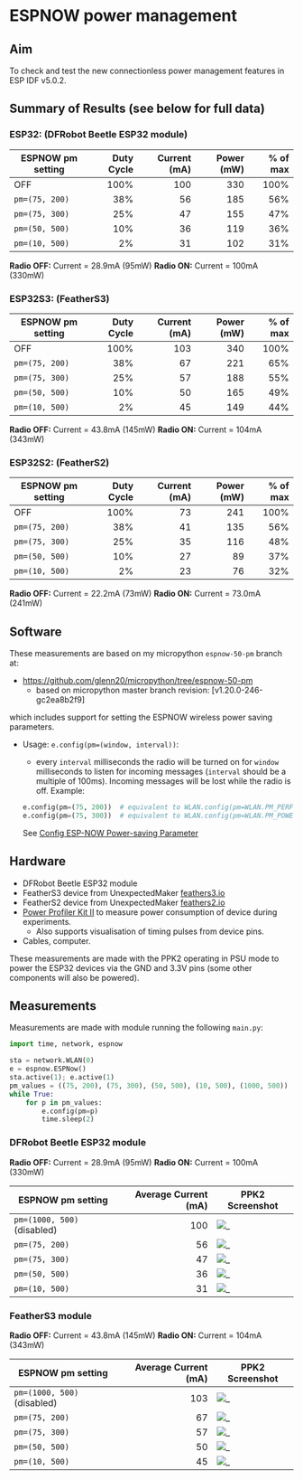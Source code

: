 # ESPNOW power management

## Aim

To check and test the new connectionless power management features in ESP IDF
v5.0.2.

## Summary of Results (see below for full data)

### ESP32: (DFRobot Beetle ESP32 module)

| ESPNOW pm setting | Duty Cycle | Current (mA)  | Power (mW)  | % of max |
|---|---:|---:|---:|---:|
 OFF            | 100% | 100 | 330 | 100% |
 `pm=(75, 200)` |  38% |  56 | 185 |  56% |
 `pm=(75, 300)` |  25% |  47 | 155 |  47% |
 `pm=(50, 500)` |  10% |  36 | 119 |  36% |
 `pm=(10, 500)` |   2% |  31 | 102 |  31% |

**Radio OFF:** Current = 28.9mA (95mW)
**Radio ON:** Current = 100mA (330mW)

### ESP32S3: (FeatherS3)

| ESPNOW pm setting | Duty Cycle | Current (mA)  | Power (mW)  | % of max |
|---|---:|---:|---:|---:|
 OFF            | 100% | 103 | 340 | 100% |
 `pm=(75, 200)` |  38% |  67 | 221 |  65% |
 `pm=(75, 300)` |  25% |  57 | 188 |  55% |
 `pm=(50, 500)` |  10% |  50 | 165 |  49% |
 `pm=(10, 500)` |   2% |  45 | 149 |  44% |

**Radio OFF:** Current = 43.8mA (145mW)
**Radio ON:** Current = 104mA (343mW)

### ESP32S2: (FeatherS2)

| ESPNOW pm setting | Duty Cycle | Current (mA)  | Power (mW)  | % of max |
|---|---:|---:|---:|---:|
 OFF            | 100% | 73 | 241 | 100% |
 `pm=(75, 200)` |  38% | 41 | 135 |  56% |
 `pm=(75, 300)` |  25% | 35 | 116 |  48% |
 `pm=(50, 500)` |  10% | 27 |  89 |  37% |
 `pm=(10, 500)` |   2% | 23 |  76 |  32% |

**Radio OFF:** Current = 22.2mA (73mW)
**Radio ON:** Current = 73.0mA (241mW)

## Software

These measurements are based on my micropython `espnow-50-pm` branch at:

- <https://github.com/glenn20/micropython/tree/espnow-50-pm>
  - based on micropython master branch revision: [v1.20.0-246-gc2ea8b2f9]

which includes support for setting the ESPNOW wireless power saving parameters.

- Usage: `e.config(pm=(window, interval))`:

  - every `interval` milliseconds the radio will be turned on for `window`
    milliseconds to listen for incoming messages (`interval` should be a
    multiple of 100ms). Incoming messages will be lost while the radio is off.
    Example:

  ```py
  e.config(pm=(75, 200))  # equivalent to WLAN.config(pm=WLAN.PM_PERFORMANCE)
  e.config(pm=(75, 300))  # equivalent to WLAN.config(pm=WLAN.PM_POWERSAVE)
  ```

  See [Config ESP-NOW Power-saving Parameter](
  https://docs.espressif.com/projects/esp-idf/en/v5.0.2/esp32/api-reference/network/esp_now.html#config-esp-now-power-saving-parameter)

## Hardware

- DFRobot Beetle ESP32 module
- FeatherS3 device from UnexpectedMaker [feathers3.io](https://feathers3.io)
- FeatherS2 device from UnexpectedMaker [feathers2.io](https://feathers2.io)
- [Power Profiler Kit
  II](https://www.nordicsemi.com/Products/Development-hardware/Power-Profiler-Kit-2)
  to measure power consumption of device during experiments.
  - Also supports visualisation of timing pulses from device pins.
- Cables, computer.

These measurements are made with the PPK2 operating in PSU mode to power the
ESP32 devices via the GND and 3.3V pins (some other components will also be
powered).

## Measurements

Measurements are made with module running the following `main.py`:

```py
import time, network, espnow

sta = network.WLAN(0)
e = espnow.ESPNow()
sta.active(1); e.active(1)
pm_values = ((75, 200), (75, 300), (50, 500), (10, 500), (1000, 500))
while True:
    for p in pm_values:
        e.config(pm=p)
        time.sleep(2)
```

### DFRobot Beetle ESP32 module

**Radio OFF:** Current = 28.9mA (95mW)
**Radio ON:** Current = 100mA (330mW)

| ESPNOW pm setting | Average Current (mA)  | PPK2 Screenshot  |
|---|---:|---|
 `pm=(1000, 500)` (disabled) | 100 | ![_](./images/ppk-esp32-pm-off.png)
 `pm=(75, 200)` | 56 | ![_](./images/ppk-esp32-pm-75-200.png)
 `pm=(75, 300)` | 47 | ![_](./images/ppk-esp32-pm-75-300.png)
 `pm=(50, 500)` | 36 | ![_](./images/ppk-esp32-pm-50-500.png)
 `pm=(10, 500)` | 31 | ![_](./images/ppk-esp32-pm-10-500.png)

### FeatherS3 module

**Radio OFF:** Current = 43.8mA (145mW)
**Radio ON:** Current = 104mA (343mW)

| ESPNOW pm setting | Average Current (mA)  | PPK2 Screenshot  |
|---|---:|---|
 `pm=(1000, 500)` (disabled) | 103 | ![_](./images/ppk-esp32s3-pm-off.png)
 `pm=(75, 200)` | 67 | ![_](./images/ppk-esp32s3-pm-75-200.png)
 `pm=(75, 300)` | 57 | ![_](./images/ppk-esp32s3-pm-75-300.png)
 `pm=(50, 500)` | 50 | ![_](./images/ppk-esp32s3-pm-50-500.png)
 `pm=(10, 500)` | 45 | ![_](./images/ppk-esp32s3-pm-10-500.png)


